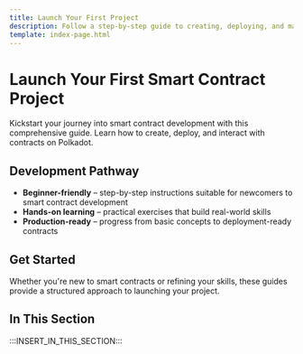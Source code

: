 ```yaml
---
title: Launch Your First Project
description: Follow a step-by-step guide to creating, deploying, and managing your first smart contract project on Polkadot, from coding to execution.
template: index-page.html
---
```


# Launch Your First Smart Contract Project

Kickstart your journey into smart contract development with this comprehensive guide. Learn how to create, deploy, and interact with contracts on Polkadot.

## Development Pathway

- **Beginner-friendly** – step-by-step instructions suitable for newcomers to smart contract development
- **Hands-on learning** – practical exercises that build real-world skills
- **Production-ready** – progress from basic concepts to deployment-ready contracts

## Get Started

Whether you're new to smart contracts or refining your skills, these guides provide a structured approach to launching your project.

## In This Section

:::INSERT_IN_THIS_SECTION:::